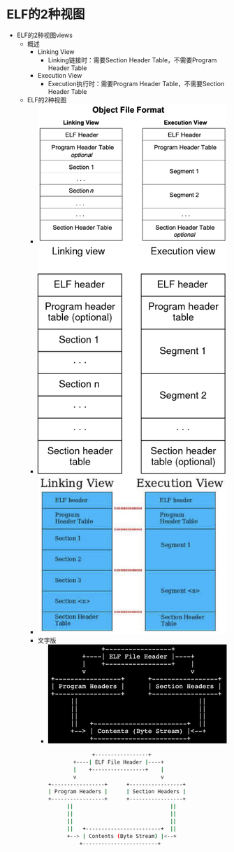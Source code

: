 # ELF的2种视图

* ELF的2种视图views
  * 概述
    * Linking View
      * Linking链接时：需要Section Header Table，不需要Program Header Table
    * Execution View
      * Execution执行时：需要Program Header Table，不需要Section Header Table
  * ELF的2种视图
    * ![elf_obj_file_format](../assets/img/elf_obj_file_format.png)
    * ![elf_linking_execution_view](../assets/img/elf_linking_execution_view.jpg)
    * ![elf_linking_execution_view_blue](../assets/img/elf_linking_execution_view_blue.jpg)
    * 文字版
      * ![elf_linking_execution_view_text](../assets/img/elf_linking_execution_view_text.png)
        ```bash
                      +-----------------+
                +----| ELF File Header |----+
                |    +-----------------+    |
                v                           v
        +-----------------+      +-----------------+
        | Program Headers |      | Section Headers |
        +-----------------+      +-----------------+
              ||                               ||
              ||                               ||
              ||                               ||
              ||   +------------------------+  ||
              +--> | Contents (Byte Stream) |<--+
                  +------------------------+
        ```
